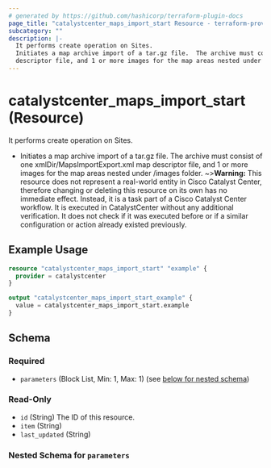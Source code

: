 ```yaml
---
# generated by https://github.com/hashicorp/terraform-plugin-docs
page_title: "catalystcenter_maps_import_start Resource - terraform-provider-catalystcenter"
subcategory: ""
description: |-
  It performs create operation on Sites.
  Initiates a map archive import of a tar.gz file.  The archive must consist of one xmlDir/MapsImportExport.xml map
  descriptor file, and 1 or more images for the map areas nested under /images folder.
---
```


# catalystcenter_maps_import_start (Resource)

It performs create operation on Sites.

- Initiates a map archive import of a tar.gz file.  The archive must consist of one xmlDir/MapsImportExport.xml map
descriptor file, and 1 or more images for the map areas nested under /images folder.
~>**Warning:**
This resource does not represent a real-world entity in Cisco Catalyst Center, therefore changing or deleting this resource on its own has no immediate effect.
Instead, it is a task part of a Cisco Catalyst Center workflow. It is executed in CatalystCenter without any additional verification. It does not check if it was executed before or if a similar configuration or action already existed previously.

## Example Usage

```terraform
resource "catalystcenter_maps_import_start" "example" {
  provider = catalystcenter
}

output "catalystcenter_maps_import_start_example" {
  value = catalystcenter_maps_import_start.example
}
```

<!-- schema generated by tfplugindocs -->
## Schema

### Required

- `parameters` (Block List, Min: 1, Max: 1) (see [below for nested schema](#nestedblock--parameters))

### Read-Only

- `id` (String) The ID of this resource.
- `item` (String)
- `last_updated` (String)

<a id="nestedblock--parameters"></a>
### Nested Schema for `parameters`
